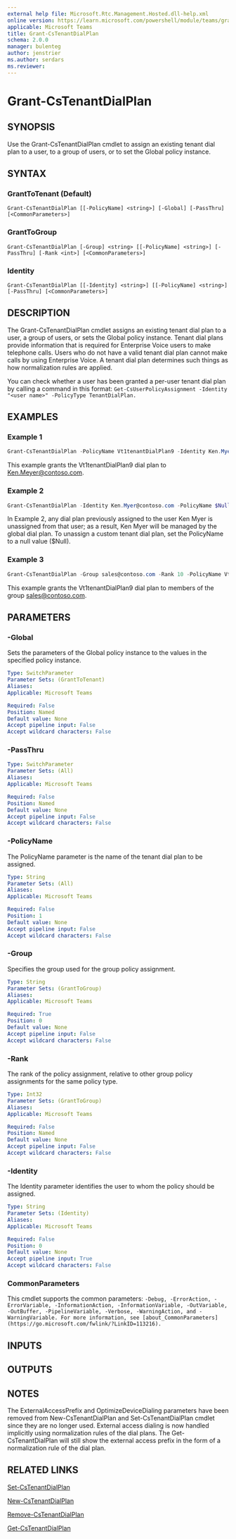 ```yaml
---
external help file: Microsoft.Rtc.Management.Hosted.dll-help.xml 
online version: https://learn.microsoft.com/powershell/module/teams/grant-cstenantdialplan
applicable: Microsoft Teams
title: Grant-CsTenantDialPlan
schema: 2.0.0
manager: bulenteg
author: jenstrier
ms.author: serdars
ms.reviewer:
---
```


# Grant-CsTenantDialPlan

## SYNOPSIS
Use the Grant-CsTenantDialPlan cmdlet to assign an existing tenant dial plan to a user, to a group of users, or to set the Global policy instance.

## SYNTAX

### GrantToTenant (Default)
```
Grant-CsTenantDialPlan [[-PolicyName] <string>] [-Global] [-PassThru] [<CommonParameters>]
```

### GrantToGroup
```
Grant-CsTenantDialPlan [-Group] <string> [[-PolicyName] <string>] [-PassThru] [-Rank <int>] [<CommonParameters>]
```

### Identity
```
Grant-CsTenantDialPlan [[-Identity] <string>] [[-PolicyName] <string>] [-PassThru] [<CommonParameters>]
```

## DESCRIPTION
The Grant-CsTenantDialPlan cmdlet assigns an existing tenant dial plan to a user, a group of users, or sets the Global policy instance.
Tenant dial plans provide information that is required for Enterprise Voice users to make telephone calls.
Users who do not have a valid tenant dial plan cannot make calls by using Enterprise Voice.
A tenant dial plan determines such things as how normalization rules are applied.

You can check whether a user has been granted a per-user tenant dial plan by calling a command in this format: `Get-CsUserPolicyAssignment -Identity "<user name>" -PolicyType TenantDialPlan.`

## EXAMPLES

### Example 1

```powershell
Grant-CsTenantDialPlan -PolicyName Vt1tenantDialPlan9 -Identity Ken.Myer@contoso.com
```

This example grants the Vt1tenantDialPlan9 dial plan to Ken.Meyer@contoso.com.

### Example 2
```powershell
Grant-CsTenantDialPlan -Identity Ken.Myer@contoso.com -PolicyName $Null
```

In Example 2, any dial plan previously assigned to the user Ken Myer is unassigned from that user; as a result, Ken Myer will be managed by the global dial plan.
To unassign a custom tenant dial plan, set the PolicyName to a null value ($Null).

### Example 3

```powershell
Grant-CsTenantDialPlan -Group sales@contoso.com -Rank 10 -PolicyName Vt1tenantDialPlan9
```

This example grants the Vt1tenantDialPlan9 dial plan to members of the group sales@contoso.com.

## PARAMETERS

### -Global
Sets the parameters of the Global policy instance to the values in the specified policy instance.

```yaml
Type: SwitchParameter
Parameter Sets: (GrantToTenant)
Aliases:
Applicable: Microsoft Teams

Required: False
Position: Named
Default value: None
Accept pipeline input: False
Accept wildcard characters: False
```

### -PassThru

```yaml
Type: SwitchParameter
Parameter Sets: (All)
Aliases: 
Applicable: Microsoft Teams

Required: False
Position: Named
Default value: None
Accept pipeline input: False
Accept wildcard characters: False
```

### -PolicyName
The PolicyName parameter is the name of the tenant dial plan to be assigned.

```yaml
Type: String
Parameter Sets: (All)
Aliases: 
Applicable: Microsoft Teams

Required: False
Position: 1
Default value: None
Accept pipeline input: False
Accept wildcard characters: False
```

### -Group
Specifies the group used for the group policy assignment.

```yaml
Type: String
Parameter Sets: (GrantToGroup)
Aliases:
Applicable: Microsoft Teams

Required: True
Position: 0
Default value: None
Accept pipeline input: False
Accept wildcard characters: False
```

### -Rank
The rank of the policy assignment, relative to other group policy assignments for the same policy type.

```yaml
Type: Int32
Parameter Sets: (GrantToGroup)
Aliases:
Applicable: Microsoft Teams

Required: False
Position: Named
Default value: None
Accept pipeline input: False
Accept wildcard characters: False
```

### -Identity
The Identity parameter identifies the user to whom the policy should be assigned.

```yaml
Type: String
Parameter Sets: (Identity)
Aliases: 
Applicable: Microsoft Teams

Required: False
Position: 0
Default value: None
Accept pipeline input: True
Accept wildcard characters: False
```

### CommonParameters
This cmdlet supports the common parameters: `-Debug, -ErrorAction, -ErrorVariable, -InformationAction, -InformationVariable, -OutVariable, -OutBuffer, -PipelineVariable, -Verbose, -WarningAction, and -WarningVariable. For more information, see [about_CommonParameters](https://go.microsoft.com/fwlink/?LinkID=113216).`

## INPUTS

## OUTPUTS

## NOTES
The ExternalAccessPrefix and OptimizeDeviceDialing parameters have been removed from New-CsTenantDialPlan and Set-CsTenantDialPlan cmdlet since they are no longer used. External access dialing is now handled implicitly using normalization rules of the dial plans.
The Get-CsTenantDialPlan will still show the external access prefix in the form of a normalization rule of the dial plan.

## RELATED LINKS

[Set-CsTenantDialPlan](Set-CsTenantDialPlan.md)

[New-CsTenantDialPlan](New-CsTenantDialPlan.md)

[Remove-CsTenantDialPlan](Remove-CsTenantDialPlan.md)

[Get-CsTenantDialPlan](Get-CsTenantDialPlan.md)
